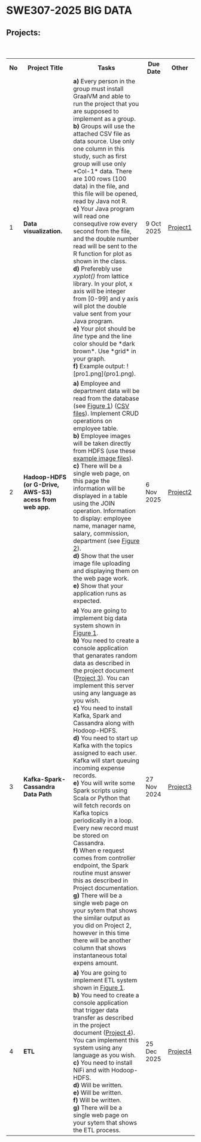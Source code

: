 # SWE307-2025 BIG DATA

## Projects:

<table>
  <header>
    <th>No</th>
    <th>Project Title</th>
    <th>Tasks</th>
    <th>Due Date</th>
    <th>Other</th>
  </header>
  <body>
    <tr>
      <td>1</td>
      <td><b>Data visualization.</b></td>
      <td>
        <b>a)</b> Every person in the group must install GraalVM and able to run the project that you are supposed to implement as a group.<br> 
        <b>b)</b> Groups will use the attached CSV file as data source. Use only one column in this study, such as first group will use only *Col-1* data. There are 100 rows (100 data) in the file, and this file will be opened, read by Java not R.<br>
        <b>c)</b> Your Java program will read one consequtive row every second from the file, and the double number read will be sent to the R function for plot as shown in the class.<br>
        <b>d)</b> Preferebly use <i>xyplot()</i> from lattice library. In your plot, x axis will be integer from [0-99] and y axis will plot the double value sent from your Java program.<br>
        <b>e)</b> Your plot should be <i>line</i> type and the line color should be *dark brown*. Use *grid* in your graph.<br>
        <b>f)</b> Example output: ![pro1.png](pro1.png).
      </td>
      <td>9 Oct 2025 <br></td>
      <td><a href="pro1.pdf">Project1</a></td>
    </tr>
    <tr>
      <td>2</td>
      <td><b>Hadoop-HDFS (or G-Drive, AWS-S3) acess from web app.</b></td>
      <td>
        <b>a)</b> Employee and department data will be read from the database (see <a href="https://github.com/ozmen54/SWE307-2023/blob/main/Pro1/pro-1.png">Figure 1</a>) (<a href="https://github.com/ozmen54/SWE307-2023/tree/main/Pro1/data">CSV files</a>). Implement CRUD operations on employee table. <br>
        <b>b)</b> Employee images will be taken directly from HDFS (use these <a href="https://github.com/ozmen54/SWE307-2023/tree/main/Pro1/images">example image files</a>).<br>
        <b>c)</b> There will be a single web page, on this page the information will be displayed in a table using the JOIN operation. Information to display: employee name, manager name, salary, commission, department (see <a href="https://github.com/ozmen54/SWE307-2023/blob/main/Pro1/Screenshot.png">Figure 2</a>). <br>
        <b>d)</b> Show that the user image file uploading and displaying them on the web page work. <br>
        <b>e)</b> Show that your application runs as expected.
      </td>
      <td>6 Nov 2025<br></td>
      <td><a href="pro2.pdf">Project2</a></td>
    </tr>
    <tr>
      <td>3</td>
      <td><b>Kafka-Spark-Cassandra Data Path</b></td>
      <td>
        <b>a)</b> You are going to implement big data system shown in <a href="https://github.com/ozmen54/SWE307-2025/blob/main/pro-3.pdf">Figure 1</a>. <br>
        <b>b)</b> You need to create a console application that genarates random data as described in the project document (<a href="https://github.com/ozmen54/SWE307-2025/blob/main/pro3.pdf">Project 3</a>). You can implement this server using any language as you wish. <br>
        <b>c)</b> You need to install Kafka, Spark and Cassandra along with Hodoop-HDFS. <br>
        <b>d)</b> You need to start up Kafka with the topics assigned to each user. Kafka will start queuing incoming expense records.<br>
        <b>e)</b> You will write some Spark scripts using Scala or Python that will fetch records on Kafka topics periodically in a loop. Every new record must be stored on Cassandra. <br>
        <b>f)</b> When e request comes from controller endpoint, the Spark routine must answer this as described in Project documentation. <br>
        <b>g)</b> There will be a single web page on your sytem that shows the similar output as you did on Project 2, however in this time there will be another column that shows instantaneous total expens amount. <br>
      </td>
      <td>27 Nov 2024<br></td>
      <td><a href="pro3.pdf">Project3</a></td>
    </tr>
    <tr>
      <td>4</td>
      <td><b>ETL</b></td>
      <td>
        <b>a)</b> You are going to implement ETL system shown in <a href="https://github.com/ozmen54/SWE307-2025/blob/main/pro-4.pdf">Figure 1</a>. <br>
        <b>b)</b> You need to create a console application that trigger data transfer as described in the project document (<a href="https://github.com/ozmen54/SWE307-2025/blob/main/pro4.pdf">Project 4</a>). You can implement this system using any language as you wish. <br>
        <b>c)</b> You need to install NiFi and with Hodoop-HDFS. <br>
        <b>d)</b> Will be written.<br>
        <b>e)</b> Will be written.<br>
        <b>f)</b> Will be written.<br>
        <b>g)</b> There will be a single web page on your sytem that shows the ETL process. <br>
      </td>
      <td>25 Dec 2025<br></td>
      <td><a href="pro4.pdf">Project4</a></td>
    </tr>
</body>
</table>
